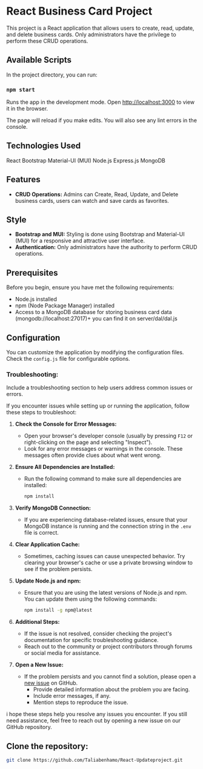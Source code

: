 # React Business Card Project

This project is a React application that allows users to create, read, update, and delete business cards.
Only administrators have the privilege to perform these CRUD operations.

## Available Scripts

In the project directory, you can run:

### `npm start`

Runs the app in the development mode.
Open [http://localhost:3000](http://localhost:3000) to view it in the browser.

The page will reload if you make edits.
You will also see any lint errors in the console.

## Technologies Used

React
Bootstrap
Material-UI (MUI)
Node.js
Express.js
MongoDB

## Features

- **CRUD Operations:** Admins can Create, Read, Update, and Delete business cards,
  users can watch and save cards as favorites.

## Style

- **Bootstrap and MUI:** Styling is done using Bootstrap and Material-UI (MUI) for a responsive and attractive user interface.
- **Authentication:** Only administrators have the authority to perform CRUD operations.

## Prerequisites

Before you begin, ensure you have met the following requirements:

- Node.js installed
- npm (Node Package Manager) installed
- Access to a MongoDB database for storing business card data (mongodb://localhost:27017)+
  you can find it on server/dal/dal.js

## Configuration

You can customize the application by modifying the configuration files. Check the `config.js` file for configurable options.

### Troubleshooting:

Include a troubleshooting section to help users address common issues or errors.

If you encounter issues while setting up or running the application, follow these steps to troubleshoot:

1. **Check the Console for Error Messages:**

   - Open your browser's developer console (usually by pressing `F12` or right-clicking on the page and selecting "Inspect").
   - Look for any error messages or warnings in the console. These messages often provide clues about what went wrong.

2. **Ensure All Dependencies are Installed:**
   - Run the following command to make sure all dependencies are installed:
     ```bash
     npm install
     ```
3. **Verify MongoDB Connection:**

   - If you are experiencing database-related issues, ensure that your MongoDB instance is running and the connection string in the `.env` file is correct.

4. **Clear Application Cache:**

   - Sometimes, caching issues can cause unexpected behavior. Try clearing your browser's cache or use a private browsing window to see if the problem persists.

5. **Update Node.js and npm:**

   - Ensure that you are using the latest versions of Node.js and npm. You can update them using the following commands:
     ```bash
     npm install -g npm@latest
     ```

6. **Additional Steps:**

   - If the issue is not resolved, consider checking the project's documentation for specific troubleshooting guidance.
   - Reach out to the community or project contributors through forums or social media for assistance.

7. **Open a New Issue:**
   - If the problem persists and you cannot find a solution, please open a [new issue](https://github.com/Taliabenhamo/React-Updateproject/issues) on GitHub.
     - Provide detailed information about the problem you are facing.
     - Include error messages, if any.
     - Mention steps to reproduce the issue.

i hope these steps help you resolve any issues you encounter. If you still need assistance, feel free to reach out by opening a new issue on our GitHub repository.

## Clone the repository:

```bash
git clone https://github.com/Taliabenhamo/React-Updateproject.git

